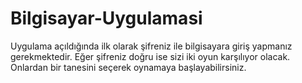 # Bilgisayar-Uygulamasi
Uygulama açıldığında ilk olarak şifreniz ile bilgisayara giriş yapmanız gerekmektedir. Eğer şifreniz doğru ise sizi iki oyun karşılıyor olacak. Onlardan bir tanesini seçerek oynamaya başlayabilirsiniz.
